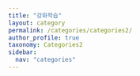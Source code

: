 ```yaml
---
title: "강화학습"
layout: category
permalink: /categories/categories2/
author_profile: true
taxonomy: Categories2
sidebar:
  nav: "categories"
---
```

